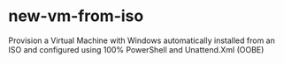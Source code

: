 # new-vm-from-iso
Provision a Virtual Machine with Windows automatically installed from an ISO and configured using 100% PowerShell and Unattend.Xml (OOBE)
